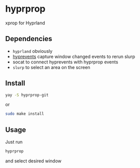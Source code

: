 # hyprprop
xprop for Hyprland


## Dependencies
- `hyprland` obviously
- [hyprevents](https://github.com/vilari-mickopf/hyprevents) capture window changed events to rerun slurp
- socat to connect hyprevents with hyprprop events
- `slurp` to select an area on the screen

## Install
```bash
yay -S hyprprop-git
```
or
```bash
sudo make install
```

## Usage
Just run
```bash
hyprprop
```
and select desired window
